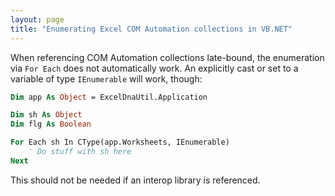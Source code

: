 ```yaml
---
layout: page
title: "Enumerating Excel COM Automation collections in VB.NET"
---
```

When referencing COM Automation collections late-bound, the enumeration via `For Each` does not automatically work. An explicitly cast or set to a variable of type `IEnumerable` will work, though:

```vb
Dim app As Object = ExcelDnaUtil.Application

Dim sh As Object
Dim flg As Boolean

For Each sh In CType(app.Worksheets, IEnumerable)
    ' Do stuff with sh here
Next
```

This should not be needed if an interop library is referenced.
